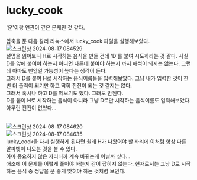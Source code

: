 lucky_cook
==========
'운'이랑 연관이 깊은 문제인 것  같다. <br/><br/>
압축을 푼 다음 칼리 리눅스에서 lucky_cook 파일을 실행해보았다. <br/>
![스크린샷 2024-08-17 084529](https://github.com/user-attachments/assets/694d0de9-1264-45c9-adf9-e8d8b097c87d) <br/>
설명을 읽어보니 H로 시작하는 음식을 만들 건데 'D'를 붙여 시도하라는 것 같다. 사실 D를 앞에 붙여야 하는지 아니면 다른데 붙여야 하는지 까지 해석이 되지는 않는다. 그런데 아마도 맨앞일 가능성이 높다는 생각이 든다. <br/>
그래서 D를 붙여 H로 시작하는 음식이름들을 입력해보았다. 그냥 내가 입력한 것이 한번 더 출력이 되기만 하고 딱히 진전이 되는 것 같지는 않다. <br/>
그래서 혹시나 하고 D를 떼보기도 했다. 그래도 안된다. <br/>
D를 붙여 H로 시작하는 음식이 아니라 그냥 D로만 시작하는 음식이름도 입력해보았다. 아무런 진전이 없었다...<br/><br/>

![스크린샷 2024-08-17 084620](https://github.com/user-attachments/assets/2996e2db-c2ad-4acc-93ed-2d0d935c97f1) <br/>
![스크린샷 2024-08-17 084635](https://github.com/user-attachments/assets/1c406fbc-98a0-4208-9a44-8fd2b00f69a5) <br/>
lucky_cook을 다시 실행하게 된다면 원래 H가 나왔어야 할 자리에 이처럼 항상 다른 알파벳이 나오는 것을 볼 수 있다. <br/>
아마 중요하지 않은 자리니까 계속 바뀌는게 아닐까 싶다...<br/>
애초에 이 문제를 어떻게 풀어야 하는지 감이 잡히지 않는다. 현재로서는 그냥 D로 시작하는 음식 중 정답을 운 좋게 맞혀야 하는 것처럼 보인다. <br/>



